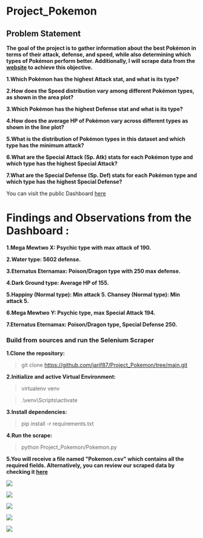 # Project_Pokemon

## Problem Statement

**The goal of the project is to gather information about the best Pokémon in terms of their attack, defense, and speed, while also determining which types of Pokémon perform better. Additionally, I will scrape data from the [website](https://pokemondb.net/pokedex/all) to achieve this objective.**

**1.Which Pokémon has the highest Attack stat, and what is its type?**

**2.How does the Speed distribution vary among different Pokémon types, as shown in the area plot?**

**3.Which Pokémon has the highest Defense stat and what is its type?**

**4.How does the average HP of Pokémon vary across different types as shown in the line plot?**

**5.What is the distribution of Pokémon types in this dataset and which type has the minimum attack?**

**6.What are the Special Attack (Sp. Atk) stats for each Pokémon type and which type has the highest Special Attack?**

**7.What are the Special Defense (Sp. Def) stats for each Pokémon type and which type has the highest Special Defense?**

You can visit the public Dashboard [here](https://public.tableau.com/app/profile/sadikal.jarif/viz/FinalProject_Pokemon_Update/Dashboard2)

# Findings and Observations from the Dashboard :

**1.Mega Mewtwo X: Psychic type with max attack of 190.**

**2.Water type: 5602 defense.**

**3.Eternatus Eternamax: Poison/Dragon type with 250 max defense.**

**4.Dark Ground type: Average HP of 155.**

**5.Happiny (Normal type): Min attack 5. Chansey (Normal type): Min attack 5.**

**6.Mega Mewtwo Y: Psychic type, max Special Attack 194.**

**7.Eternatus Eternamax: Poison/Dragon type, Special Defense 250.**

### Build from sources and run the Selenium Scraper
**1.Clone the repository:**
>git clone https://github.com/jarif87/Project_Pokemon/tree/main.git

**2.Initialize and active Virtual Environment:**
>virtualenv venv

>.\venv\Scripts\activate

**3.Install dependencies:**
>pip install -r requirements.txt

**4.Run the scrape:**
>python Project_Pokemon/Pokemon.py

**5.You will receive a file named **"Pokemon.csv"** which contains all the required fields. Alternatively, you can review our scraped data by checking it [here](https://github.com/jarif87/Project_Pokemon/blob/main/Pokemon.csv)**


![](https://public.tableau.com/static/images/Bo/Book10_17002239230480/Type_And_Speed/4_3.png)

![](https://public.tableau.com/static/images/Bo/Book11_17002247483220/Name_and_attack/4_3.png)

![](https://public.tableau.com/static/images/Bo/Book13_17002258479330/typehpaverage/4_3.png)

![](https://public.tableau.com/static/images/bo/bokk20/Type_Max_Sp_Attck/4_3.png)

![](https://public.tableau.com/static/images/Bo/Book18_17003106062660/Sheet8/4_3.png)



